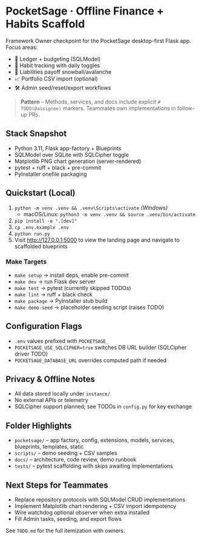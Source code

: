 # PocketSage · Offline Finance + Habits Scaffold

Framework Owner checkpoint for the PocketSage desktop-first Flask app. Focus areas:
- 💸 Ledger + budgeting (SQLModel)
- 🔁 Habit tracking with daily toggles
- 🧾 Liabilities payoff snowball/avalanche
- 📈 Portfolio CSV import (optional)
- 🛠️ Admin seed/reset/export workflows

> **Pattern** – Methods, services, and docs include explicit `# TODO(@assignee)` markers. Teammates own implementations in follow-up PRs.

## Stack Snapshot
- Python 3.11, Flask app-factory + Blueprints
- SQLModel over SQLite with SQLCipher toggle
- Matplotlib PNG chart generation (server-rendered)
- pytest + ruff + black + pre-commit
- PyInstaller onefile packaging

## Quickstart (Local)
1. `python -m venv .venv && .venv\Scripts\activate` *(Windows)*
   - macOS/Linux: `python3 -m venv .venv && source .venv/bin/activate`
2. `pip install -e ".[dev]"`
3. `cp .env.example .env`
4. `python run.py`
5. Visit http://127.0.0.1:5000 to view the landing page and navigate to scaffolded blueprints

### Make Targets
- `make setup` → install deps, enable pre-commit
- `make dev` → run Flask dev server
- `make test` → pytest (currently skipped TODOs)
- `make lint` → ruff + black check
- `make package` → PyInstaller stub build
- `make demo-seed` → placeholder seeding script (raises TODO)

## Configuration Flags
- `.env` values prefixed with `POCKETSAGE_`
- `POCKETSAGE_USE_SQLCIPHER=true` switches DB URL builder (SQLCipher driver TODO)
- `POCKETSAGE_DATABASE_URL` overrides computed path if needed

## Privacy & Offline Notes
- All data stored locally under `instance/`
- No external APIs or telemetry
- SQLCipher support planned; see TODOs in `config.py` for key exchange

## Folder Highlights
- `pocketsage/` – app factory, config, extensions, models, services, blueprints, templates, static
- `scripts/` – demo seeding + CSV samples
- `docs/` – architecture, code review, demo runbook
- `tests/` – pytest scaffolding with skips awaiting implementations

## Next Steps for Teammates
- Replace repository protocols with SQLModel CRUD implementations
- Implement Matplotlib chart rendering + CSV import idempotency
- Wire watchdog optional observer when extra installed
- Fill Admin tasks, seeding, and export flows

See `TODO.md` for the full itemization with owners.
